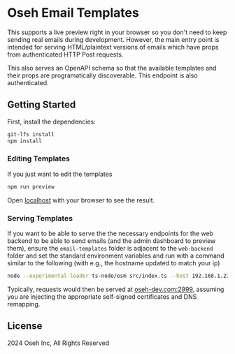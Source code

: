 # Oseh Email Templates

This supports a live preview right in your browser so you don't need to keep
sending real emails during development. However, the main entry point is intended
for serving HTML/plaintext versions of emails which have props from authenticated
HTTP Post requests.

This also serves an OpenAPI schema so that the available templates and their props
are programatically discoverable. This endpoint is also authenticated.

## Getting Started

First, install the dependencies:

```sh
git-lfs install
npm install
```

### Editing Templates

If you just want to edit the templates

```sh
npm run preview
```

Open [localhost](http://localhost:3000) with your browser to see the result.

### Serving Templates

If you want to be able to serve the the necessary endpoints for the web backend
to be able to send emails (and the admin dashboard to preview them), ensure the
`email-templates` folder is adjacent to the `web-backend` folder and set the
standard environment variables and run with a command similar to the following
(with e.g., the hostname updated to match your ip)

```sh
node --experimental-loader ts-node/esm src/index.ts --host 192.168.1.23 --port 2999 --ssl-certfile oseh-dev.com.pem --ssl-keyfile oseh-dev.com-key.pem
```

Typically, requests would then be served at
[oseh-dev.com:2999](https://oseh-dev.com:2999), assuming you are injecting the
appropriate self-signed certificates and DNS remapping.

## License

2024 Oseh Inc, All Rights Reserved
